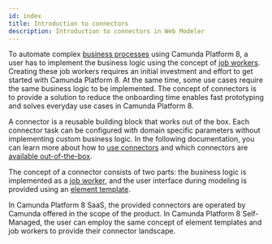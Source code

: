 ```yaml
---
id: index
title: Introduction to connectors
description: Introduction to connectors in Web Modeler
---
```


To automate complex [business processes](/components/concepts/processes.md) using Camunda Platform 8, a user has to implement the business logic using the concept of [job workers](/components/concepts/job-workers.md). Creating these job workers requires an initial investment and effort to get started with Camunda Platform 8. At the same time, some use cases require the same business logic to be implemented. The concept of connectors is to provide a solution to reduce the onboarding time enables fast prototyping and solves everyday use cases in Camunda Platform 8.

A connector is a reusable building block that works out of the box. Each connector task can be configured with domain specific parameters without implementing custom business logic. In the following documentation, you can learn more about how to [use connectors](use-connectors.md) and which connectors are [available out-of-the-box](available-connectors/index.md).

The concept of a connector consists of two parts: the business logic is implemented as a [job worker](/components/concepts/job-workers.md), and the user interface during modeling is provided using an [element template](/components/modeler/desktop-modeler/element-templates/about-templates.md).

In Camunda Platform 8 SaaS, the provided connectors are operated by Camunda offered in the scope of the product. In Camunda Platform 8 Self-Managed, the user can employ the same concept of element templates and job workers to provide their connector landscape.
